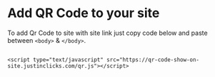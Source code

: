 # Add QR Code to your site

To add Qr Code to site with site link just copy code below and paste between  ```<body>```  & ```</body>```.



```

<script type="text/javascript" src="https://qr-code-show-on-site.justinclicks.com/qr.js"></script>


```

